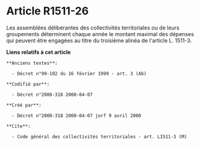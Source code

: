 # Article R1511-26

Les assemblées délibérantes des collectivités territoriales ou de leurs groupements déterminent chaque année le montant
maximal des dépenses qui peuvent être engagées au titre du troisième alinéa de l'article L. 1511-3.

**Liens relatifs à cet article**

	**Anciens textes**:

	  - Décret n°99-102 du 16 février 1999 - art. 3 (Ab)

	**Codifié par**:

	  - Décret n°2000-318 2000-04-07

	**Créé par**:

	  - Décret n°2000-318 2000-04-07 jorf 9 avril 2000

	**Cite**:

	  - Code général des collectivités territoriales - art. L1511-3 (M)
